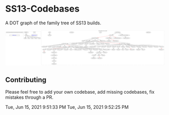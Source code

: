 # SS13-Codebases
A DOT graph of the family tree of SS13 builds.

![Graphviz graph](./out/tree.svg?sanitize=true)
<!-- **Compiled: October 16th, 2020 - 12:01AM** -->

## Contributing
Please feel free to add your own codebase, add missing codebases, fix mistakes through a PR.

Tue, Jun 15, 2021  9:51:33 PM
Tue, Jun 15, 2021  9:52:25 PM
